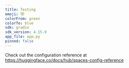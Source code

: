 ```yaml
---
title: Testing
emoji: 😻
colorFrom: green
colorTo: blue
sdk: gradio
sdk_version: 4.15.0
app_file: app.py
pinned: false
---
```


Check out the configuration reference at https://huggingface.co/docs/hub/spaces-config-reference
